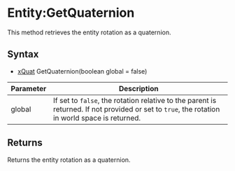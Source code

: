 # Entity:GetQuaternion

This method retrieves the entity rotation as a quaternion.

## Syntax

- [xQuat](xQuat.md) GetQuaternion(boolean global = false)

| Parameter | Description |
|---|---|
| global | If set to `false`, the rotation relative to the parent is returned. If not provided or set to `true`, the rotation in world space is returned. |

## Returns

Returns the entity rotation as a quaternion.
